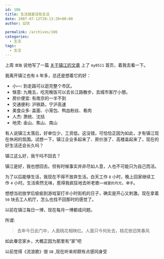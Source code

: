 ```yaml
---
id: 106
title: 生活就是没有生活
date: 2007-07-12T20:13:20+00:00
author: 愆伏

permalink: /archives/106
categories:
  - 生活
tags:
  - 生活
---
```

上周 `景路` 说他写了一篇 [关于镇江的文章](https://bbs.my0511.com/viewthread.php?tid=1209018&fpage=1&highlight=%D6%AA%D7%E3%B0%C9) 上了 `my0511` 首页，着我去看一下。

我离开镇江也有 `6` 年多，总还是想着它的好：
  
- 小—: 到走路可以逛完整个市区。
- 惬意: 九晚五，吃完晚饭可以去长江路散步，去城市客厅小憩。
- 房价便宜: 有南京的一半不到 
- 交通便利: 沪铁路，宁沪高速
- 美食众多: 盖面、小笼包、鸭血粉丝、肴肉
- 人杰: 萧统、沈括
- 地灵: 金山、焦山、南山

有人说镇江太落后，好单位少，工资低。这没错，可恰恰正因为如此，才有镇江现在休闲的氛围。试想一下，镇江企业多起来了、房价涨了、高楼盖起来了，现在的好生活还会长久吗？

镇江这么好，我干吗不回去？
  
镇江是好，我也想回去。但有时候事实并非尽如人意，人也不可能只为自己而活。

为了以后能够生活，我现在不得不放弃生活。白天工作 `8` 小时，晚上回家继续工作 `4` 小时。生活索然无味，惹得我疯狂地去听老歌—`城里的月光`、`牵手`。

想想当初放学后偷偷到游戏室打半小时街机的日子，确实是开心又刺激。现在拿着 `50` 块去工人机厅，怎么也找不回那时的感觉了。

以前在镇江每日一博，现在每月一博都成问题。
  
所谓:

> 去年今日此门中，人面桃花相映红。人面只今何处去，桃花依旧笑春风

如此眷恋家乡，大概正因为那里有“家”吧
  
以前觉得《流浪歌》很 `SB` ,现在听来却颇有点感同身受